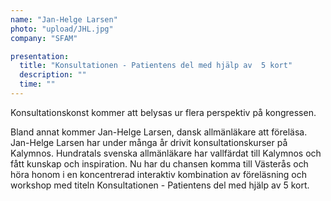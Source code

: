 ```yaml
---
name: "Jan-Helge Larsen"
photo: "upload/JHL.jpg"
company: "SFAM"

presentation:
  title: "Konsultationen - Patientens del med hjälp av  5 kort"
  description: ""
  time: ""
---
```

Konsultationskonst kommer att belysas ur flera perspektiv på kongressen. 

Bland annat kommer Jan-Helge Larsen, dansk allmänläkare att föreläsa. Jan-Helge Larsen har under många år drivit konsultationskurser på Kalymnos. Hundratals svenska allmänläkare har vallfärdat till Kalymnos och fått kunskap och inspiration. Nu har du chansen komma till Västerås och höra honom i en koncentrerad interaktiv kombination av föreläsning och workshop med titeln Konsultationen - Patientens del med hjälp av  5 kort.
